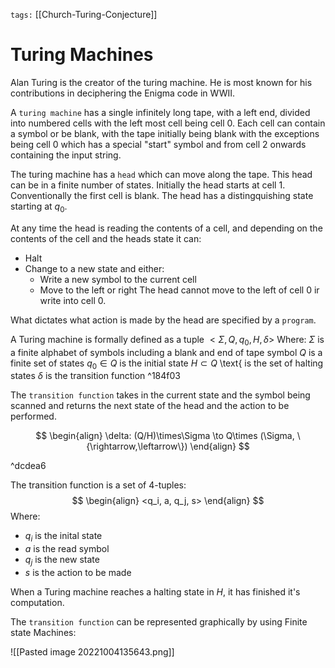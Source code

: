 `tags:`
[[Church-Turing-Conjecture]]
# Turing Machines
Alan Turing is the creator of the turing machine. He is most known for his contributions in deciphering the Enigma code in WWII.

A `turing machine` has a single infinitely long tape, with a left end, divided into numbered cells with the left most cell being cell $0$. Each cell can contain a symbol or be blank, with the tape initially being blank with the exceptions being cell $0$ which has a special "start" symbol and from cell $2$ onwards containing the input string.

The turing machine has a `head` which can move along the tape. This head can be in a finite number of states. Initially the head starts at cell $1$. Conventionally the first cell is blank. The head has a distingquishing state starting at $q_0$. 

At any time the head is reading the contents of a cell, and depending on the contents of the cell and the heads state it can:
* Halt
* Change to a new state and either:
	* Write a new symbol to the current cell
	* Move to the left or right
The head cannot move to the left of cell $0$ ir write into cell $0$.

What dictates what action is made by the head are specified by a `program`.

A Turing machine is formally defined as a tuple  $<\Sigma, Q, q_0, H, \delta>$
Where:
	$\Sigma$ is a finite alphabet of symbols including a blank and end of tape symbol
	$Q$ is a finite set of states
	$q_0\in Q$ is the initial state
	$H \subset Q$ \text{ is the set of halting states
	$\delta$ is the transition function ^184f03

The `transition function` takes in the current state and  the symbol being scanned and returns the next state of the head and the action to be performed.

$$
\begin{align}
\delta: (Q/H)\times\Sigma \to Q\times (\Sigma, \{\rightarrow,\leftarrow\})
\end{align}
$$

^dcdea6

The transition function is a set of 4-tuples:
$$
\begin{align}
<q_i, a, q_j, s>
\end{align}
$$
Where:
* $q_i$ is the inital state
* $a$ is the read symbol
* $q_j$ is the new state
* $s$ is the action to be made

When a Turing machine reaches a halting state in $H$, it has finished it's computation. 

The `transition function` can be represented graphically by using Finite state Machines:

![[Pasted image 20221004135643.png]]
